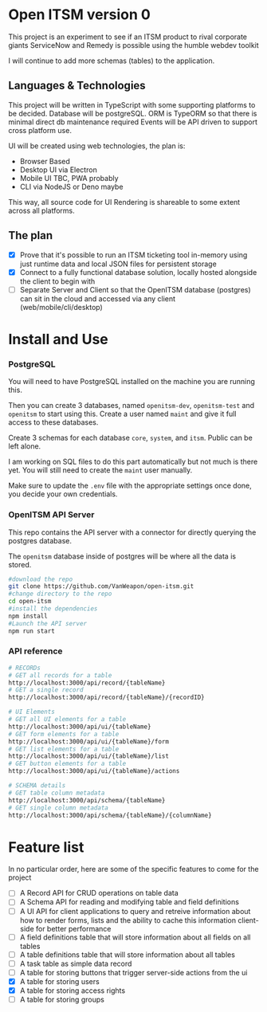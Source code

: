 # Open ITSM version 0

This project is an experiment to see if an ITSM product to rival corporate giants ServiceNow and Remedy is possible using the humble webdev toolkit

I will continue to add more schemas (tables) to the application.

## Languages & Technologies

This project will be written in TypeScript with some supporting platforms to be decided.
Database will be postgreSQL.
ORM is TypeORM so that there is minimal direct db maintenance required
Events will be API driven to support cross platform use.

UI will be created using web technologies, the plan is:

-   Browser Based
-   Desktop UI via Electron
-   Mobile UI TBC, PWA probably
-   CLI via NodeJS or Deno maybe

This way, all source code for UI Rendering is shareable to some extent across all platforms.

## The plan

-   [x] Prove that it's possible to run an ITSM ticketing tool in-memory using just runtime data and local JSON files for persistent storage
-   [x] Connect to a fully functional database solution, locally hosted alongside the client to begin with
-   [ ] Separate Server and Client so that the OpenITSM database (postgres) can sit in the cloud and accessed via any client (web/mobile/cli/desktop)

# Install and Use

### PostgreSQL

You will need to have PostgreSQL installed on the machine you are running this.

Then you can create 3 databases, named `openitsm-dev`, `openitsm-test` and `openitsm` to start using this. Create a user named `maint` and give it full access to these databases.

Create 3 schemas for each database `core`, `system`, and `itsm`. Public can be left alone.

I am working on SQL files to do this part automatically but not much is there yet. You will still need to create the `maint` user manually.

Make sure to update the `.env` file with the appropriate settings once done, you decide your own credentials.

### OpenITSM API Server

This repo contains the API server with a connector for directly querying the postgres database.

The `openitsm` database inside of postgres will be where all the data is stored.

```bash
#download the repo
git clone https://github.com/VanWeapon/open-itsm.git
#change directory to the repo
cd open-itsm
#install the dependencies
npm install
#Launch the API server
npm run start
```

### API reference

```sh
# RECORDs
# GET all records for a table
http://localhost:3000/api/record/{tableName}
# GET a single record
http://localhost:3000/api/record/{tableName}/{recordID}

# UI Elements
# GET all UI elements for a table
http://localhost:3000/api/ui/{tableName}
# GET form elements for a table
http://localhost:3000/api/ui/{tableName}/form
# GET list elements for a table
http://localhost:3000/api/ui/{tableName}/list
# GET button elements for a table
http://localhost:3000/api/ui/{tableName}/actions

# SCHEMA details
# GET table column metadata
http://localhost:3000/api/schema/{tableName}
# GET single column metadata
http://localhost:3000/api/schema/{tableName}/{columnName}
```

# Feature list

In no particular order, here are some of the specific features to come for the project

-   [ ] A Record API for CRUD operations on table data
-   [ ] A Schema API for reading and modifying table and field definitions
-   [ ] A UI API for client applications to query and retreive information about how to render forms, lists and the ability to cache this information client-side for better performance
-   [ ] A field definitions table that will store information about all fields on all tables
-   [ ] A table definitions table that will store information about all tables
-   [ ] A task table as simple data record
-   [ ] A table for storing buttons that trigger server-side actions from the ui
-   [x] A table for storing users
-   [x] A table for storing access rights
-   [ ] A table for storing groups
